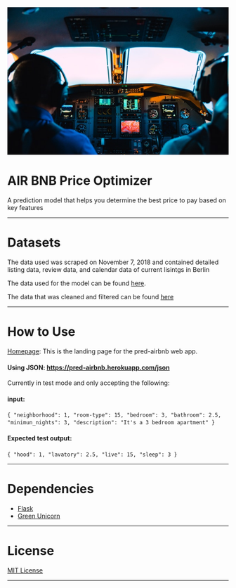 <div align="center">
  <img src="https://github.com/AirBnb-Optimal-price-2/DS/blob/master/header/airplane.jpg"><br>
</div>

# **AIR BNB Price Optimizer**

A prediction model that helps you determine the best price to pay based on key features

---
# **Datasets**
The data used was scraped on November 7, 2018 and contained detailed listing data, review data, and calendar data of current lisintgs in Berlin

The data used for the model can be found [here](https://www.kaggle.com/brittabettendorf/berlin-airbnb-data#listings.csv).

The data that was cleaned and filtered can be found [here](https://github.com/AirBnb-Optimal-price-2/DS/tree/master/Data_analysis_visualisation)

---

# **How to Use**

[Homepage](https://pred-airbnb.herokuapp.com/): This is the landing page for the pred-airbnb web app.

#### Using JSON: https://pred-airbnb.herokuapp.com/json
Currently in test mode and only accepting the following:

#### **input**: 

`{
   "neighborhood": 1,
   "room-type": 15,
   "bedroom": 3,
   "bathroom": 2.5,
   "minimun_nights": 3,
   "description": "It's a 3 bedroom apartment"
}`

#### **Expected test output**:
`{
    "hood": 1,
    "lavatory": 2.5,
    "live": 15,
    "sleep": 3
}`


----

# **Dependencies**

- [Flask](https://flask.palletsprojects.com/en/1.1.x/#)
- [Green Unicorn](https://gunicorn.org/)


---

# **License**

[MIT License](https://opensource.org/licenses/MIT)

---
